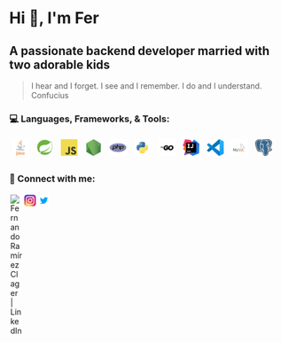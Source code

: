 # Hi 👋, I'm Fer
## A passionate backend developer married with two adorable kids
> I hear and I forget. I see and I remember. I do and I understand.
> Confucius

### 💻 Languages, Frameworks, & Tools:

<p float="left">

<img style="padding:5px;" alt="Java" width="30px" src="https://raw.githubusercontent.com/github/explore/80688e429a7d4ef2fca1e82350fe8e3517d3494d/topics/java/java.png"/>
<img style="padding:5px;" alt="SpringBoot" width="30px" src="https://raw.githubusercontent.com/github/explore/80688e429a7d4ef2fca1e82350fe8e3517d3494d/topics/spring-boot/spring-boot.png"/>
<img style="padding:5px;" alt="Javascript" width="30px" src="https://raw.githubusercontent.com/github/explore/80688e429a7d4ef2fca1e82350fe8e3517d3494d/topics/javascript/javascript.png"/>
<img style="padding:5px;" alt="NodeJS" width="30px" src="https://raw.githubusercontent.com/github/explore/80688e429a7d4ef2fca1e82350fe8e3517d3494d/topics/nodejs/nodejs.png"/>
<img style="padding:5px;" alt="php" width="30px" src="https://raw.githubusercontent.com/github/explore/ccc16358ac4530c6a69b1b80c7223cd2744dea83/topics/php/php.png"/>
<img style="padding:5px;" alt="python" width="30px" src="https://raw.githubusercontent.com/github/explore/80688e429a7d4ef2fca1e82350fe8e3517d3494d/topics/python/python.png"/>
<img style="padding:5px;" alt="golang" width="30px" src="https://raw.githubusercontent.com/github/explore/80688e429a7d4ef2fca1e82350fe8e3517d3494d/topics/go/go.png"/>

<img style="padding:5px;" alt="IntelliJ" width="30px" src="https://raw.githubusercontent.com/github/explore/caa262eeb858e81282d6f651d6eef1f8730b54ba/topics/intellij-idea/intellij-idea.png"/>
<img style="padding:5px;" alt="vscode" width="30px" src="https://raw.githubusercontent.com/github/explore/bbd48b997e8d0bef63f676eca4da5e1f76487b56/topics/visual-studio-code/visual-studio-code.png"/>

<img style="padding:5px;" alt="mysql" width="30px" src="https://raw.githubusercontent.com/github/explore/80688e429a7d4ef2fca1e82350fe8e3517d3494d/topics/mysql/mysql.png"/>
<img style="padding:5px;" alt="postgresql" width="30px" src="https://raw.githubusercontent.com/github/explore/80688e429a7d4ef2fca1e82350fe8e3517d3494d/topics/postgresql/postgresql.png"/>

</p>

### 🤝 Connect with me:

<a href="https://es.linkedin.com/in/fernandoramirezclager/en"><img align="left" style="padding:2px;" src="https://raw.githubusercontent.com/yushi1007/yushi1007/main/images/linkedin.svg" alt="Fernando Ramírez Clager | LinkedIn" width="21px"/></a>
<a href="https://www.instagram.com/ferclager/"><img align="left" style="padding:2px;" src="https://raw.githubusercontent.com/github/explore/06c46459e7947c8a25f72798af696d66e202ac39/topics/instagram/instagram.png" alt="FeR Clager | Instagram" width="21px"/></a>
<a href="https://twitter.com/ferclager"><img align="left" style="padding:2px;" src="https://raw.githubusercontent.com/github/explore/80688e429a7d4ef2fca1e82350fe8e3517d3494d/topics/twitter/twitter.png" width="21px" alt="FeR Clager | Twitter">
</br>
